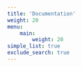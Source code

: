 ```yaml
---
title: 'Documentation'
weight: 20
menu:
    main:
        weight: 20
simple_list: true
exclude_search: true
---
```

